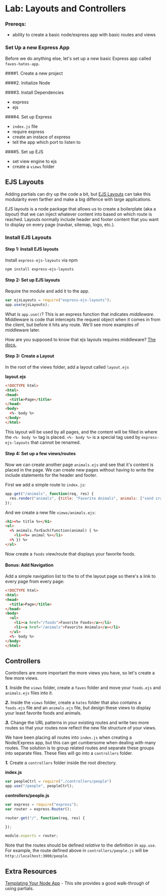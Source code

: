 # Lab: Layouts and Controllers

### Prereqs:
* ability to create a basic node/express app with basic routes and views

### Set Up a new Express App

Before we do anything else, let's set up a new basic Express app called `faves-hates-app`.

####1. Create a new project

####2. Initialize Node

####3. Install Dependencies
* express
* ejs

####4. Set up Express
* `index.js` file
* require express
* create an instace of express
* tell the app which port to listen to

####5. Set up EJS
* set view engine to ejs
* create a `views` folder

## EJS Layouts

Adding partials can dry up the code a bit, but [EJS Layouts](https://www.npmjs.com/package/express-ejs-layouts) can take this modularity even farther and make a big diffence with large applications.

EJS layouts is a node package that allows us to create a boilerplate (aka a _layout_) that we can inject whatever content into based on which route is reached. Layouts normally include header and footer content that you want to display on every page (navbar, sitemap, logo, etc.).

### Install EJS Layouts

#### Step 1: Install EJS layouts

Install `express-ejs-layouts` via npm

```
npm install express-ejs-layouts
```

#### Step 2: Set up EJS layouts

Require the module and add it to the app.

```js
var ejsLayouts = require("express-ejs-layouts");
app.use(ejsLayouts);
```

What is ```app.use()```? This is an express function that indicates _middleware_. Middleware is code that intercepts the request object when it comes in from the client, but before it hits any route. We'll see more examples of middleware later.

How are you supposed to know that ejs layouts requires middleware? [The docs.](https://www.npmjs.com/package/express-ejs-layouts)

#### Step 3: Create a Layout

In the root of the views folder, add a layout called `layout.ejs`

**layout.ejs**
```html
<!DOCTYPE html>
<html>
<head>
  <title>Page</title>
</head>
<body>
  <%- body %>
</body>
</html>
```

This layout will be used by all pages, and the content will be filled in where the `<%- body %>` tag is placed. `<%- body %>` is a special tag used by `express-ejs-layouts` that cannot be renamed.

#### Step 4: Set up a few views/routes

Now we can create another page `animals.ejs` and see that it's content is placed in the page. We can create new pages without having to write the include statements for the header and footer.

First we add a simple route to `index.js`:

```js
app.get("/animals", function(req, res) {
  res.render("animals", {title: "Favorite Animals", animals: ["sand crab", "corny joke dog"]})
});
```

And we create a new file `views/animals.ejs`:

```html
<h1><%= title %></h1>
<ul>
  <% animals.forEach(function(animal) { %>
    <li><%= animal %></li>
  <% }) %>
</ul>
```

Now create a `foods` view/route that displays your favorite foods.

#### Bonus: Add Navigation

Add a simple navigation list to the to of the layout page so there's a link to every page from every page:

```html
<!DOCTYPE html>
<html>
<head>
  <title>Page</title>
</head>
<body>
  <ul>
    <li><a href="/foods">Favorite Foods</a></li>
    <li><a href="/animals">Favorite Animals</a></li>
  </ul>
  <%- body %>
</body>
</html>

```

## Controllers

Controllers are more important the more views you have, so let's create a few more views.

***1.*** Inside the `views` folder, create a `faves` folder and move your `foods.ejs` and `animals.ejs` files into it.

***2.*** Inside the `views` folder, create a `hates` folder that also contains a `foods.ejs` file and an `animals.ejs` file, but design these views to display your least favorite foods and animals.

***3.*** Change the URL patterns in your existing routes and write two more routes so that your routes now reflect the new file structure of your views. 

We have been placing all routes into `index.js` when creating a Node/Express app, but this can get cumbersome when dealing with many routes. The solution is to group related routes and separate these groups into separate files. These files will go into a `controllers` folder.

***1.*** Create a `controllers` folder inside the root directory.

**index.js**

```js
var peopleCtrl = require("./controllers/people")
app.use("/people", peopleCtrl);
```

**controllers/people.js**

```js
var express = require("express");
var router = express.Router();

router.get("/", function(req, res) {

});

module.exports = router;
```

Note that the routes should be defined *relative* to the definition in `app.use`. For example, the route defined above in `controllers/people.js` will be `http://localhost:3000/people`.

## Extra Resources

[Templating Your Node App](https://scotch.io/tutorials/use-ejs-to-template-your-node-application) - This site provides a good walk-through of using partials.
